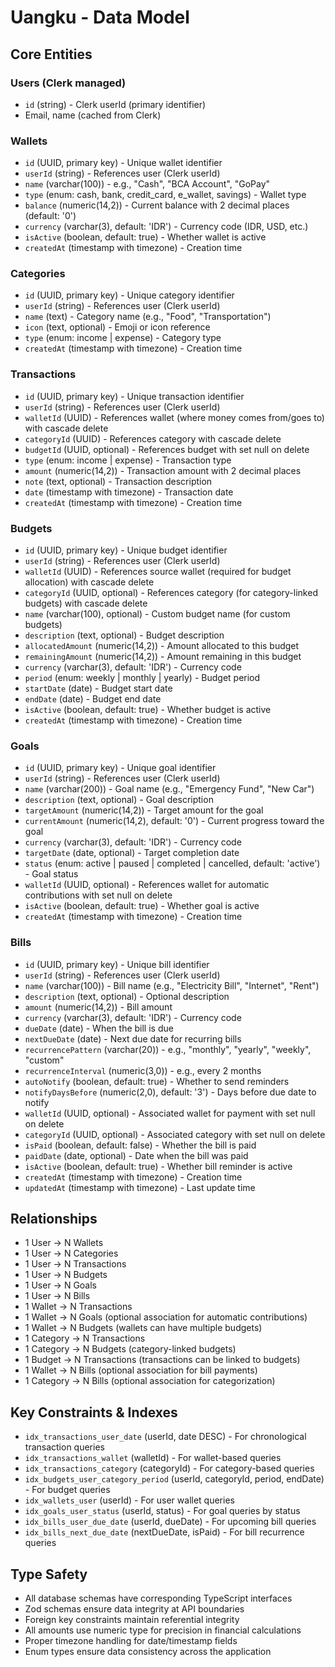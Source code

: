 # Uangku - Data Model

## Core Entities

### Users (Clerk managed)
- `id` (string) - Clerk userId (primary identifier)
- Email, name (cached from Clerk)

### Wallets
- `id` (UUID, primary key) - Unique wallet identifier
- `userId` (string) - References user (Clerk userId)
- `name` (varchar(100)) - e.g., "Cash", "BCA Account", "GoPay"
- `type` (enum: cash, bank, credit_card, e_wallet, savings) - Wallet type
- `balance` (numeric(14,2)) - Current balance with 2 decimal places (default: '0')
- `currency` (varchar(3), default: 'IDR') - Currency code (IDR, USD, etc.)
- `isActive` (boolean, default: true) - Whether wallet is active
- `createdAt` (timestamp with timezone) - Creation time

### Categories
- `id` (UUID, primary key) - Unique category identifier
- `userId` (string) - References user (Clerk userId)
- `name` (text) - Category name (e.g., "Food", "Transportation")
- `icon` (text, optional) - Emoji or icon reference
- `type` (enum: income | expense) - Category type
- `createdAt` (timestamp with timezone) - Creation time

### Transactions
- `id` (UUID, primary key) - Unique transaction identifier
- `userId` (string) - References user (Clerk userId)
- `walletId` (UUID) - References wallet (where money comes from/goes to) with cascade delete
- `categoryId` (UUID) - References category with cascade delete
- `budgetId` (UUID, optional) - References budget with set null on delete
- `type` (enum: income | expense) - Transaction type
- `amount` (numeric(14,2)) - Transaction amount with 2 decimal places
- `note` (text, optional) - Transaction description
- `date` (timestamp with timezone) - Transaction date
- `createdAt` (timestamp with timezone) - Creation time

### Budgets
- `id` (UUID, primary key) - Unique budget identifier
- `userId` (string) - References user (Clerk userId)
- `walletId` (UUID) - References source wallet (required for budget allocation) with cascade delete
- `categoryId` (UUID, optional) - References category (for category-linked budgets) with cascade delete
- `name` (varchar(100), optional) - Custom budget name (for custom budgets)
- `description` (text, optional) - Budget description
- `allocatedAmount` (numeric(14,2)) - Amount allocated to this budget
- `remainingAmount` (numeric(14,2)) - Amount remaining in this budget
- `currency` (varchar(3), default: 'IDR') - Currency code
- `period` (enum: weekly | monthly | yearly) - Budget period
- `startDate` (date) - Budget start date
- `endDate` (date) - Budget end date
- `isActive` (boolean, default: true) - Whether budget is active
- `createdAt` (timestamp with timezone) - Creation time

### Goals
- `id` (UUID, primary key) - Unique goal identifier
- `userId` (string) - References user (Clerk userId)
- `name` (varchar(200)) - Goal name (e.g., "Emergency Fund", "New Car")
- `description` (text, optional) - Goal description
- `targetAmount` (numeric(14,2)) - Target amount for the goal
- `currentAmount` (numeric(14,2), default: '0') - Current progress toward the goal
- `currency` (varchar(3), default: 'IDR') - Currency code
- `targetDate` (date, optional) - Target completion date
- `status` (enum: active | paused | completed | cancelled, default: 'active') - Goal status
- `walletId` (UUID, optional) - References wallet for automatic contributions with set null on delete
- `isActive` (boolean, default: true) - Whether goal is active
- `createdAt` (timestamp with timezone) - Creation time

### Bills
- `id` (UUID, primary key) - Unique bill identifier
- `userId` (string) - References user (Clerk userId)
- `name` (varchar(100)) - Bill name (e.g., "Electricity Bill", "Internet", "Rent")
- `description` (text, optional) - Optional description
- `amount` (numeric(14,2)) - Bill amount
- `currency` (varchar(3), default: 'IDR') - Currency code
- `dueDate` (date) - When the bill is due
- `nextDueDate` (date) - Next due date for recurring bills
- `recurrencePattern` (varchar(20)) - e.g., "monthly", "yearly", "weekly", "custom"
- `recurrenceInterval` (numeric(3,0)) - e.g., every 2 months
- `autoNotify` (boolean, default: true) - Whether to send reminders
- `notifyDaysBefore` (numeric(2,0), default: '3') - Days before due date to notify
- `walletId` (UUID, optional) - Associated wallet for payment with set null on delete
- `categoryId` (UUID, optional) - Associated category with set null on delete
- `isPaid` (boolean, default: false) - Whether the bill is paid
- `paidDate` (date, optional) - Date when the bill was paid
- `isActive` (boolean, default: true) - Whether bill reminder is active
- `createdAt` (timestamp with timezone) - Creation time
- `updatedAt` (timestamp with timezone) - Last update time

## Relationships
- 1 User → N Wallets
- 1 User → N Categories
- 1 User → N Transactions
- 1 User → N Budgets
- 1 User → N Goals
- 1 User → N Bills
- 1 Wallet → N Transactions
- 1 Wallet → N Goals (optional association for automatic contributions)
- 1 Wallet → N Budgets (wallets can have multiple budgets)
- 1 Category → N Transactions
- 1 Category → N Budgets (category-linked budgets)
- 1 Budget → N Transactions (transactions can be linked to budgets)
- 1 Wallet → N Bills (optional association for bill payments)
- 1 Category → N Bills (optional association for categorization)

## Key Constraints & Indexes
- `idx_transactions_user_date` (userId, date DESC) - For chronological transaction queries
- `idx_transactions_wallet` (walletId) - For wallet-based queries
- `idx_transactions_category` (categoryId) - For category-based queries
- `idx_budgets_user_category_period` (userId, categoryId, period, endDate) - For budget queries
- `idx_wallets_user` (userId) - For user wallet queries
- `idx_goals_user_status` (userId, status) - For goal queries by status
- `idx_bills_user_due_date` (userId, dueDate) - For upcoming bill queries
- `idx_bills_next_due_date` (nextDueDate, isPaid) - For bill recurrence queries

## Type Safety
- All database schemas have corresponding TypeScript interfaces
- Zod schemas ensure data integrity at API boundaries
- Foreign key constraints maintain referential integrity
- All amounts use numeric type for precision in financial calculations
- Proper timezone handling for date/timestamp fields
- Enum types ensure data consistency across the application
